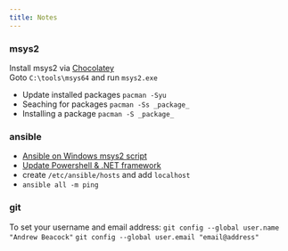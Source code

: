 ```yaml
---
title: Notes
---
```


### msys2
Install msys2 via [Chocolatey](https://chocolatey.org/)  
Goto `C:\tools\msys64` and run `msys2.exe`

* Update installed packages `pacman -Syu`
* Seaching for packages `pacman -Ss _package_`
* Installing a package `pacman -S _package_`

### ansible
* [Ansible on Windows msys2 script](https://gist.github.com/DaveB93/db94a6b310e08c928c0778f766562ab0#file-python3-install-ansible-on-msys2-sh)
* [Update Powershell & .NET framework](https://docs.ansible.com/ansible/latest/user_guide/windows_setup.html#upgrading-powershell-and-net-framework)
* create `/etc/ansible/hosts` and add `localhost`
* `ansible all -m ping`

### git
To set your username and email address:
`git config --global user.name "Andrew Beacock"`
`git config --global user.email "email@address"`
